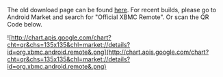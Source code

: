 The old download page can be found [here](http://code.google.com/p/android-xbmcremote/downloads/list?can=1&q=). For recent builds, please go to Android Market and search for "Official XBMC Remote". Or scan the QR Code below.

![http://chart.apis.google.com/chart?cht=qr&chs=135x135&chl=market://details?id=org.xbmc.android.remote&.png](http://chart.apis.google.com/chart?cht=qr&chs=135x135&chl=market://details?id=org.xbmc.android.remote&.png)